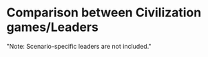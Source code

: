 # Comparison between Civilization games/Leaders

"Note: Scenario-specific leaders are not included."